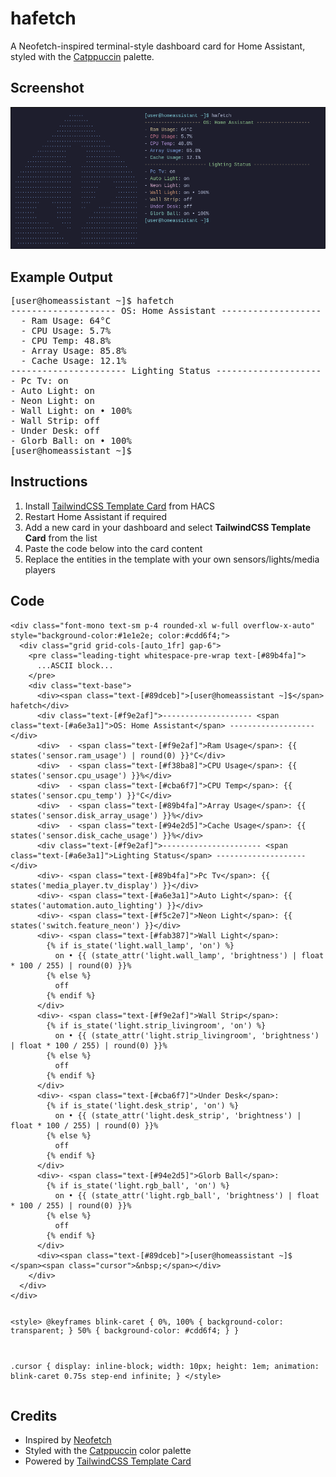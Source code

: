 <h1>hafetch</h1>
<p>A Neofetch-inspired terminal-style dashboard card for Home Assistant, styled with the <a href="https://github.com/catppuccin/catppuccin">Catppuccin</a> palette.</p>

<h2>Screenshot</h2>
<p>
  <img src="screenshot.png" alt="Hafetch Screenshot" width="600">
</p>

<h2>Example Output</h2>
<pre>
[user@homeassistant ~]$ hafetch
-------------------- OS: Home Assistant -------------------
  - Ram Usage: 64°C
  - CPU Usage: 5.7%
  - CPU Temp: 48.8%
  - Array Usage: 85.8%
  - Cache Usage: 12.1%
---------------------- Lighting Status --------------------
- Pc Tv: on
- Auto Light: on
- Neon Light: on
- Wall Light: on • 100%
- Wall Strip: off
- Under Desk: off
- Glorb Ball: on • 100%
[user@homeassistant ~]$
</pre>

<h2>Instructions</h2>
<ol>
  <li>Install <a href="https://github.com/usernein/tailwindcss-template-card">TailwindCSS Template Card</a> from HACS</li>
  <li>Restart Home Assistant if required</li>
  <li>Add a new card in your dashboard and select <strong>TailwindCSS Template Card</strong> from the list</li>
  <li>Paste the code below into the card content</li>
  <li>Replace the entities in the template with your own sensors/lights/media players</li>
</ol>

<h2>Code</h2>
<pre><code>&lt;div class="font-mono text-sm p-4 rounded-xl w-full overflow-x-auto" style="background-color:#1e1e2e; color:#cdd6f4;"&gt;
  &lt;div class="grid grid-cols-[auto_1fr] gap-6"&gt;
    &lt;pre class="leading-tight whitespace-pre-wrap text-[#89b4fa]"&gt;
      ...ASCII block...
    &lt;/pre&gt;
    &lt;div class="text-base"&gt;
      &lt;div&gt;&lt;span class="text-[#89dceb]"&gt;[user@homeassistant ~]$&lt;/span&gt; hafetch&lt;/div&gt;
      &lt;div class="text-[#f9e2af]"&gt;-------------------- &lt;span class="text-[#a6e3a1]"&gt;OS: Home Assistant&lt;/span&gt; -------------------&lt;/div&gt;
      &lt;div&gt;  - &lt;span class="text-[#f9e2af]"&gt;Ram Usage&lt;/span&gt;: {{ states('sensor.ram_usage') | round(0) }}°C&lt;/div&gt;
      &lt;div&gt;  - &lt;span class="text-[#f38ba8]"&gt;CPU Usage&lt;/span&gt;: {{ states('sensor.cpu_usage') }}%&lt;/div&gt;
      &lt;div&gt;  - &lt;span class="text-[#cba6f7]"&gt;CPU Temp&lt;/span&gt;: {{ states('sensor.cpu_temp') }}°C&lt;/div&gt;
      &lt;div&gt;  - &lt;span class="text-[#89b4fa]"&gt;Array Usage&lt;/span&gt;: {{ states('sensor.disk_array_usage') }}%&lt;/div&gt;
      &lt;div&gt;  - &lt;span class="text-[#94e2d5]"&gt;Cache Usage&lt;/span&gt;: {{ states('sensor.disk_cache_usage') }}%&lt;/div&gt;
      &lt;div class="text-[#f9e2af]"&gt;---------------------- &lt;span class="text-[#a6e3a1]"&gt;Lighting Status&lt;/span&gt; --------------------&lt;/div&gt;
      &lt;div&gt;- &lt;span class="text-[#89b4fa]"&gt;Pc Tv&lt;/span&gt;: {{ states('media_player.tv_display') }}&lt;/div&gt;
      &lt;div&gt;- &lt;span class="text-[#a6e3a1]"&gt;Auto Light&lt;/span&gt;: {{ states('automation.auto_lighting') }}&lt;/div&gt;
      &lt;div&gt;- &lt;span class="text-[#f5c2e7]"&gt;Neon Light&lt;/span&gt;: {{ states('switch.feature_neon') }}&lt;/div&gt;
      &lt;div&gt;- &lt;span class="text-[#fab387]"&gt;Wall Light&lt;/span&gt;: 
        {% if is_state('light.wall_lamp', 'on') %}
          on • {{ (state_attr('light.wall_lamp', 'brightness') | float * 100 / 255) | round(0) }}%
        {% else %}
          off
        {% endif %}
      &lt;/div&gt;
      &lt;div&gt;- &lt;span class="text-[#f9e2af]"&gt;Wall Strip&lt;/span&gt;: 
        {% if is_state('light.strip_livingroom', 'on') %}
          on • {{ (state_attr('light.strip_livingroom', 'brightness') | float * 100 / 255) | round(0) }}%
        {% else %}
          off
        {% endif %}
      &lt;/div&gt;
      &lt;div&gt;- &lt;span class="text-[#cba6f7]"&gt;Under Desk&lt;/span&gt;: 
        {% if is_state('light.desk_strip', 'on') %}
          on • {{ (state_attr('light.desk_strip', 'brightness') | float * 100 / 255) | round(0) }}%
        {% else %}
          off
        {% endif %}
      &lt;/div&gt;
      &lt;div&gt;- &lt;span class="text-[#94e2d5]"&gt;Glorb Ball&lt;/span&gt;: 
        {% if is_state('light.rgb_ball', 'on') %}
          on • {{ (state_attr('light.rgb_ball', 'brightness') | float * 100 / 255) | round(0) }}%
        {% else %}
          off
        {% endif %}
      &lt;/div&gt;
      &lt;div&gt;&lt;span class="text-[#89dceb]"&gt;[user@homeassistant ~]$ &lt;/span&gt;&lt;span class="cursor"&gt;&amp;nbsp;&lt;/span&gt;&lt;/div&gt;
    &lt;/div&gt;
  &lt;/div&gt;
&lt;/div&gt;

&lt;style&gt;
@keyframes blink-caret {
  0%, 100% { background-color: transparent; }
  50% { background-color: #cdd6f4; }
}

.cursor {
  display: inline-block;
  width: 10px;
  height: 1em;
  animation: blink-caret 0.75s step-end infinite;
}
&lt;/style&gt;
</code></pre>

<h2>Credits</h2>
<ul>
  <li>Inspired by <a href="https://github.com/dylanaraps/neofetch">Neofetch</a></li>
  <li>Styled with the <a href="https://github.com/catppuccin/catppuccin">Catppuccin</a> color palette</li>
  <li>Powered by <a href="https://github.com/usernein/tailwindcss-template-card">TailwindCSS Template Card</a></li>
</ul>
